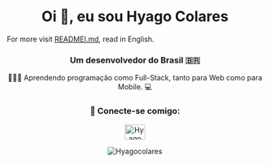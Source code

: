 <h1 align="center">Oi 👋, eu sou Hyago Colares</h1>
For more visit <a href="https://github.com/Hyagocolares/Hyagocolares/blob/main/READMEI.md">READMEI.md</a>, read in English.

<h3 align="center">Um desenvolvedor do Brasil 🇧🇷</h3>

<p align="center"> 👨🏿‍💻  Aprendendo programação como Full-Stack, tanto para Web como para Mobile. 💻 </p>

<h3 align="center">🔗 Conecte-se comigo:</h3>

<p align="center">
<a href="https://www.linkedin.com/in/hyago-colares/" target="blank"><img align="center" src="https://raw.githubusercontent.com/rahuldkjain/github-profile-readme-generator/master/src/images/icons/Social/linked-in-alt.svg" alt="Hyago Colares" alt="Hyago-Colares" height="30" width="40" /></a>
</p>

<p align="center"><img align="center" src="https://github-readme-stats.vercel.app/api/top-langs?username=Hyagocolares&show_icons=true&locale=en&layout=compact" alt="Hyagocolares" /></p>

